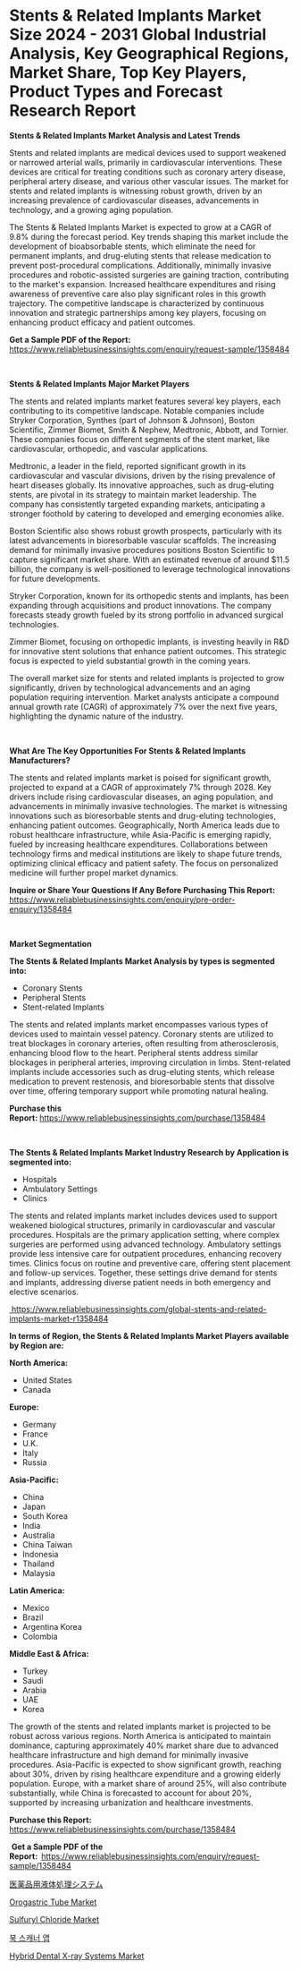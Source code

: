 <p><h1>Stents & Related Implants Market Size 2024 - 2031 Global Industrial Analysis, Key Geographical Regions, Market Share, Top Key Players, Product Types and Forecast Research Report</h1></p><p><strong>Stents & Related Implants Market Analysis and Latest Trends</strong></p>
<p><p>Stents and related implants are medical devices used to support weakened or narrowed arterial walls, primarily in cardiovascular interventions. These devices are critical for treating conditions such as coronary artery disease, peripheral artery disease, and various other vascular issues. The market for stents and related implants is witnessing robust growth, driven by an increasing prevalence of cardiovascular diseases, advancements in technology, and a growing aging population.</p><p>The Stents & Related Implants Market is expected to grow at a CAGR of 9.8% during the forecast period. Key trends shaping this market include the development of bioabsorbable stents, which eliminate the need for permanent implants, and drug-eluting stents that release medication to prevent post-procedural complications. Additionally, minimally invasive procedures and robotic-assisted surgeries are gaining traction, contributing to the market's expansion. Increased healthcare expenditures and rising awareness of preventive care also play significant roles in this growth trajectory. The competitive landscape is characterized by continuous innovation and strategic partnerships among key players, focusing on enhancing product efficacy and patient outcomes.</p></p>
<p><strong>Get a Sample PDF of the Report:&nbsp;</strong> <a href="https://www.reliablebusinessinsights.com/enquiry/request-sample/1358484">https://www.reliablebusinessinsights.com/enquiry/request-sample/1358484</a></p>
<p>&nbsp;</p>
<p><strong>Stents & Related Implants Major Market Players</strong></p>
<p><p>The stents and related implants market features several key players, each contributing to its competitive landscape. Notable companies include Stryker Corporation, Synthes (part of Johnson & Johnson), Boston Scientific, Zimmer Biomet, Smith & Nephew, Medtronic, Abbott, and Tornier. These companies focus on different segments of the stent market, like cardiovascular, orthopedic, and vascular applications.</p><p>Medtronic, a leader in the field, reported significant growth in its cardiovascular and vascular divisions, driven by the rising prevalence of heart diseases globally. Its innovative approaches, such as drug-eluting stents, are pivotal in its strategy to maintain market leadership. The company has consistently targeted expanding markets, anticipating a stronger foothold by catering to developed and emerging economies alike.</p><p>Boston Scientific also shows robust growth prospects, particularly with its latest advancements in bioresorbable vascular scaffolds. The increasing demand for minimally invasive procedures positions Boston Scientific to capture significant market share. With an estimated revenue of around $11.5 billion, the company is well-positioned to leverage technological innovations for future developments.</p><p>Stryker Corporation, known for its orthopedic stents and implants, has been expanding through acquisitions and product innovations. The company forecasts steady growth fueled by its strong portfolio in advanced surgical technologies.</p><p>Zimmer Biomet, focusing on orthopedic implants, is investing heavily in R&D for innovative stent solutions that enhance patient outcomes. This strategic focus is expected to yield substantial growth in the coming years.</p><p>The overall market size for stents and related implants is projected to grow significantly, driven by technological advancements and an aging population requiring intervention. Market analysts anticipate a compound annual growth rate (CAGR) of approximately 7% over the next five years, highlighting the dynamic nature of the industry.</p></p>
<p>&nbsp;</p>
<p><strong>What Are The Key Opportunities For Stents & Related Implants Manufacturers?</strong></p>
<p><p>The stents and related implants market is poised for significant growth, projected to expand at a CAGR of approximately 7% through 2028. Key drivers include rising cardiovascular diseases, an aging population, and advancements in minimally invasive technologies. The market is witnessing innovations such as bioresorbable stents and drug-eluting technologies, enhancing patient outcomes. Geographically, North America leads due to robust healthcare infrastructure, while Asia-Pacific is emerging rapidly, fueled by increasing healthcare expenditures. Collaborations between technology firms and medical institutions are likely to shape future trends, optimizing clinical efficacy and patient safety. The focus on personalized medicine will further propel market dynamics.</p></p>
<p><strong>Inquire or Share Your Questions If Any Before Purchasing This Report:</strong> <a href="https://www.reliablebusinessinsights.com/enquiry/pre-order-enquiry/1358484">https://www.reliablebusinessinsights.com/enquiry/pre-order-enquiry/1358484</a></p>
<p>&nbsp;</p>
<p><strong>Market Segmentation</strong></p>
<p><strong>The Stents & Related Implants Market Analysis by types is segmented into:</strong></p>
<p><ul><li>Coronary Stents</li><li>Peripheral Stents</li><li>Stent-related Implants</li></ul></p>
<p><p>The stents and related implants market encompasses various types of devices used to maintain vessel patency. Coronary stents are utilized to treat blockages in coronary arteries, often resulting from atherosclerosis, enhancing blood flow to the heart. Peripheral stents address similar blockages in peripheral arteries, improving circulation in limbs. Stent-related implants include accessories such as drug-eluting stents, which release medication to prevent restenosis, and bioresorbable stents that dissolve over time, offering temporary support while promoting natural healing.</p></p>
<p><strong>Purchase this Report:&nbsp;</strong><a href="https://www.reliablebusinessinsights.com/purchase/1358484">https://www.reliablebusinessinsights.com/purchase/1358484</a></p>
<p>&nbsp;</p>
<p><strong>The Stents & Related Implants Market Industry Research by Application is segmented into:</strong></p>
<p><ul><li>Hospitals</li><li>Ambulatory Settings</li><li>Clinics</li></ul></p>
<p><p>The stents and related implants market includes devices used to support weakened biological structures, primarily in cardiovascular and vascular procedures. Hospitals are the primary application setting, where complex surgeries are performed using advanced technology. Ambulatory settings provide less intensive care for outpatient procedures, enhancing recovery times. Clinics focus on routine and preventive care, offering stent placement and follow-up services. Together, these settings drive demand for stents and implants, addressing diverse patient needs in both emergency and elective scenarios.</p></p>
<p><a href="https://www.reliablebusinessinsights.com/global-stents-and-related-implants-market-r1358484">&nbsp;https://www.reliablebusinessinsights.com/global-stents-and-related-implants-market-r1358484</a></p>
<p><strong>In terms of Region, the Stents & Related Implants Market Players available by Region are:</strong></p>
<p>
    <p> <strong> North America: </strong>
        <ul>
            <li>United States</li>
            <li>Canada</li>
        </ul>
        </p> 
    <p> <strong> Europe: </strong>
        <ul>
            <li>Germany</li>
            <li>France</li>
            <li>U.K.</li>
            <li>Italy</li>
            <li>Russia</li>
        </ul>
        </p> 
    <p> <strong> Asia-Pacific: </strong>
        <ul>
            <li>China</li>
            <li>Japan</li>
            <li>South Korea</li>
            <li>India</li>
            <li>Australia</li>
            <li>China Taiwan</li>
            <li>Indonesia</li>
            <li>Thailand</li>
            <li>Malaysia</li>
        </ul>
        </p> 
    <p> <strong> Latin America: </strong>
        <ul>
            <li>Mexico</li>
            <li>Brazil</li>
            <li>Argentina Korea</li>
            <li>Colombia</li>
        </ul>
        </p> 
    <p> <strong> Middle East & Africa: </strong>
        <ul>
            <li>Turkey</li>
            <li>Saudi</li>
            <li>Arabia</li>
            <li>UAE</li>
            <li>Korea</li>
        </ul>
    </p>
    </p>
<p><p>The growth of the stents and related implants market is projected to be robust across various regions. North America is anticipated to maintain dominance, capturing approximately 40% market share due to advanced healthcare infrastructure and high demand for minimally invasive procedures. Asia-Pacific is expected to show significant growth, reaching about 30%, driven by rising healthcare expenditure and a growing elderly population. Europe, with a market share of around 25%, will also contribute substantially, while China is forecasted to account for about 20%, supported by increasing urbanization and healthcare investments.</p></p>
<p><strong>Purchase this Report: </strong><a href="https://www.reliablebusinessinsights.com/purchase/1358484">https://www.reliablebusinessinsights.com/purchase/1358484</a></p>
<p>&nbsp;<strong>Get a Sample PDF of the Report:&nbsp;&nbsp;</strong><a href="https://www.reliablebusinessinsights.com/enquiry/request-sample/1358484">https://www.reliablebusinessinsights.com/enquiry/request-sample/1358484</a></p>
<p><strong></strong></p>
<p><p><a href="https://medium.com/@raoulboyer2023/%E8%A3%BD%E8%96%AC%E6%B6%B2%E4%BD%93%E5%8F%96%E6%89%B1%E3%82%B7%E3%82%B9%E3%83%86%E3%83%A0%E5%B8%82%E5%A0%B4%E3%81%AF2024%E5%B9%B4%E3%81%8B%E3%82%892031%E5%B9%B4%E3%81%AB%E3%81%A9%E3%81%AE%E3%82%88%E3%81%86%E3%81%AB%E5%A4%89%E5%8C%96%E3%81%99%E3%82%8B%E3%81%AE%E3%81%8B-a037a5e278d5">医薬品用液体処理システム</a></p><p><a href="https://www.linkedin.com/pulse/market-trends-global-orogastric-tube-forecast-analysis-75xge?trackingId=mqQ6KBNVRx2EnBmydUB%2BMQ%3D%3D">Orogastric Tube Market</a></p><p><a href="https://issuu.com/reportprime-2/docs/sulfuryl-chloride-market-size-2030._c30cc0a46240bd">Sulfuryl Chloride Market</a></p><p><a href="https://medium.com/@chungcameron76/%EC%84%B8%EA%B3%84-book-scanner-app-market-%EC%9D%80-2024%EC%97%90%EC%84%9C-2031%EB%A1%9C-%EC%97%B0%ED%8F%89%EA%B7%A0-%EC%A6%9D%EA%B0%80%EC%9C%A8%EC%9D%84-%EB%B3%B4%EC%9D%BC-%EA%B2%83%EC%9C%BC%EB%A1%9C-%EC%98%88%EC%83%81%EB%90%A9%EB%8B%88%EB%8B%A4-6b5937c52945">북 스캐너 앱</a></p><p><a href="https://github.com/ryanbell8967/Market-Research-Report-List-1/blob/main/hybrid-dental-x-ray-systems-market.md">Hybrid Dental X-ray Systems Market</a></p></p>